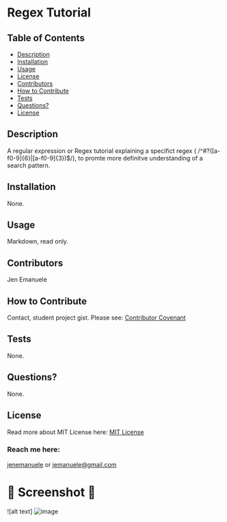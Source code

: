 # Regex Tutorial
  ## Table of Contents
  * [Description](#description)
  * [Installation](#installation)
  * [Usage](#usage)
  * [License](#license)
  * [Contributors](#contributors)
  * [How to Contribute](#how-to-contribute)
  * [Tests](#tests)
  * [Questions?](#questions)
  * [License](#license)
  ## Description
  A regular expression or Regex tutorial explaining a specifict regex ( /^#?([a-f0-9]{6}|[a-f0-9]{3})$/), to promte more definitve understanding of a search pattern.
  ## Installation
  None.
  ## Usage
  Markdown, read only.
  ## Contributors
  Jen Emanuele
  ## How to Contribute
  Contact, student project gist.
  Please see: [Contributor Covenant](https://www.contributor-covenant.org/)
  ## Tests
  None.
  ## Questions?
  None.
  ## License
  Read more about MIT License here:
  [MIT License](https://opensource.org/licenses/MIT)
  ### Reach me here:
  [jenemanuele](https://github.com/jenemanuele) 
  or jemanuele@gmail.com
  #  💜 Screenshot 💜 
  ![alt text]
  ![image](https://user-images.githubusercontent.com/91485484/156887530-b0460e73-8be5-43aa-bed0-f11e09d40b3d.png)

